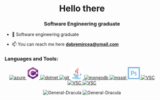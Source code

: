 <h1 align="center">Hello there</h1>
<h3 align="center">Software Engineering graduate</h3>

- 🔭 Software engineering graduate

- 📫 You can reach me here **dobremircea@ymail.com**

<h3 align="cenrer">Languages and Tools:</h3>
<p align="center"> <a href="https://cloud.google.com/" target="_blank" rel="noreferrer"> <img src="https://user-images.githubusercontent.com/55515767/201215201-d73d80cd-f315-46bb-acf8-cdbe9684d854.png" alt="azure" width="40" height="40"/> </a> <a href="https://www.w3schools.com/cs/" target="_blank" rel="noreferrer"> <img src="https://raw.githubusercontent.com/devicons/devicon/master/icons/csharp/csharp-original.svg" alt="csharp" width="40" height="40"/> </a> <a href="https://www.python.org/" target="_blank" rel="noreferrer"> <img src="https://upload.wikimedia.org/wikipedia/commons/thumb/c/c3/Python-logo-notext.svg/640px-Python-logo-notext.svg.png" alt="dotnet" width="40" height="40"/> </a> <a href="https://git-scm.com/" target="_blank" rel="noreferrer"> <img src="https://www.vectorlogo.zone/logos/git-scm/git-scm-icon.svg" alt="git" width="40" height="40"/> </a> <a href="https://www.java.com" target="_blank" rel="noreferrer"> <img src="https://raw.githubusercontent.com/devicons/devicon/master/icons/java/java-original.svg" alt="java" width="40" height="40"/> </a> <a href="https://www.rust-lang.org/" target="_blank" rel="noreferrer"> <img src="https://user-images.githubusercontent.com/55515767/201218340-6ad75260-5f26-43a6-94ed-f6199aed0445.png" alt="mongodb" width="40" height="40"/> </a> <a href="https://www.w3schools.com/c/c_intro.php" target="_blank" rel="noreferrer"> <img src="https://upload.wikimedia.org/wikipedia/commons/thumb/1/18/C_Programming_Language.svg/695px-C_Programming_Language.svg.png" alt="mssql" width="40" height="40"/> </a> <a href="https://www.photoshop.com/en" target="_blank" rel="noreferrer"> <img src="https://raw.githubusercontent.com/devicons/devicon/master/icons/photoshop/photoshop-line.svg" alt="photoshop" width="40" height="40"/> </a> <a href="https://www.w3schools.com/cpp/cpp_intro.asp" target="_blank" rel="noreferrer"> <img src="https://raw.githubusercontent.com/isocpp/logos/master/cpp_logo.png" alt="VSC" width="40" height="40"/> </a> </a> <a href="https://www.linux.org/" target="_blank" rel="noreferrer"> <img src="https://1000logos.net/wp-content/uploads/2017/03/LINUX-LOGO.png" alt="VSC" width="40" height="40"/> </a> </a> <a href="https://www.w3schools.io/terminal/bash-tutorials/" target="_blank" rel="noreferrer"> <img src="https://user-images.githubusercontent.com/55515767/201218498-027f4058-5744-45af-bc98-221a4d9e20e7.png" alt="VSC" width="40" height="40"/> </a> </p> </p>

</p>
<p>
</p>

<p align="center"><img height="170px" align="center" src="https://github-readme-stats.vercel.app/api/top-langs/?username=General-Dracula&layout=compact&theme=dracula&hide=javascript,&hide=C#,shaderlab&langs_count=6" alt="General-Dracula" /> <img height="170px" align="center" src="https://github-readme-stats.vercel.app/api?username=General-Dracula&theme=dracula" alt="General-Dracula" /></p>
